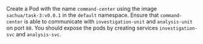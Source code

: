Create a Pod with the name `command-center` using the image  
`sachua/task-3:v0.0.1` in the `default` namespace.
Ensure that `command-center` is able to communicate with `investigation-unit` and `analysis-unit` on port `80`.
You should expose the pods by creating services `investigation-svc` and `analysis-svc`.
